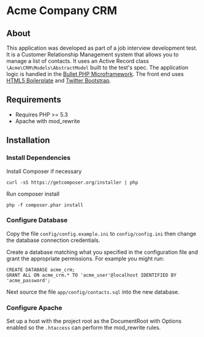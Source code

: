 Acme Company CRM
===================================

## About

This application was developed as part of a job interview development test. It is a Customer Relationship Management system that allows you to manage a list of contacts. It uses an Active Record class `\Acme\CRM\Models\AbstractModel` built to the test's spec. The application logic is handled in the [Bullet PHP Microframework](http://bulletphp.com). The front end uses [HTML5 Boilerplate](http://html5boilerplate.com/) and [Twitter Bootstrap](http://getbootstrap.com/2.3.2/).

## Requirements

* Requires PHP >= 5.3
* Apache with mod_rewrite

## Installation

### Install Dependencies

Install Composer if necessary

    curl -sS https://getcomposer.org/installer | php

Run composer install

    php -f composer.phar install

### Configure Database

Copy the file `config/config.example.ini` to `config/config.ini` then change the database connection credentials.

Create a database matching what you specified in the configuration file and grant the appropriate permissions. For example you might run:

    CREATE DATABASE acme_crm;
    GRANT ALL ON acme_crm.* TO 'acme_user'@localhost IDENTIFIED BY 'acme_password';

Next source the file `app/config/contacts.sql` into the new database.

### Configure Apache

Set up a host with the project root as the DocumentRoot with Options enabled so the `.htaccess` can perform the mod_rewrite rules.
